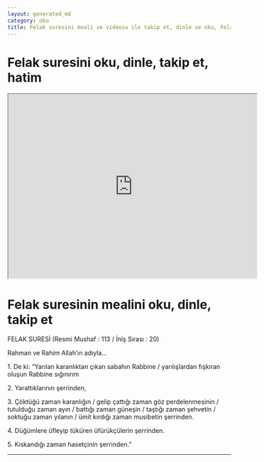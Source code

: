 ```yaml
---
layout: generated_md
category: oku
title: Felak suresini meali ve videosu ile takip et, dinle ve oku, Felak dinle, Felak meali, hatim dinle, hatim yap.
---
```


<div class="container">
  <div class="row">
    <div class="col-lg-12">
      <h1>Felak suresini oku, dinle, takip et, hatim</h1>
      <!--<div class="div-youtube-embed">-->
      <div class="">
        <iframe width="560" height="415" src="https://www.youtube.com/embed/">frameborder="0" allowfullscreen></iframe>
      </div>
    </div>
  </div>

  <div class="row">
    <div class="col-lg-12">
      <h1>Felak suresinin mealini oku, dinle, takip et</h1>
      <div><p>FELAK SURESİ (Resmi Mushaf : 113 / İniş Sırası : 20)</p><p>Rahman ve Rahim Allah’ın adıyla…</p><p>1. De ki: “Yarılan karanlıktan çıkan sabahın Rabbine / yarılışlardan fışkıran oluşun Rabbine sığınırım</p><p>2. Yarattıklarının şerrinden,</p><p></p><p></p><p>3. Çöktüğü zaman karanlığın / gelip çattığı zaman göz perdelenmesinin / tutulduğu zaman ayın / battığı zaman güneşin / taştığı zaman şehvetin / soktuğu zaman yılanın / ümit kırdığı zaman musibetin şerrinden.</p><p></p><p></p><p>4. Düğümlere üfleyip tüküren üfürükçülerin şerrinden.</p><p></p><p></p><p>5. Kıskandığı zaman hasetçinin şerrinden.”</p><p></p><p></p><p></p><p></p></div>
    </div>
  </div>
</div>
<hr />